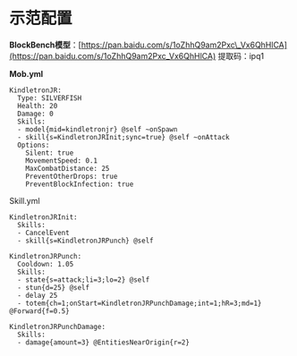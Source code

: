 # 示范配置

**BlockBench模型**：[https://pan.baidu.com/s/1oZhhQ9am2Pxc\_Vx6QhHlCA](https://pan.baidu.com/s/1oZhhQ9am2Pxc_Vx6QhHlCA) 提取码：ipq1

**Mob.yml**

```text
KindletronJR:
  Type: SILVERFISH
  Health: 20
  Damage: 0
  Skills:
  - model{mid=kindletronjr} @self ~onSpawn
  - skill{s=KindletronJRInit;sync=true} @self ~onAttack
  Options:
    Silent: true
    MovementSpeed: 0.1
    MaxCombatDistance: 25
    PreventOtherDrops: true
    PreventBlockInfection: true
```

Skill.yml

```text
KindletronJRInit:
  Skills:
  - CancelEvent
  - skill{s=KindletronJRPunch} @self

KindletronJRPunch:
  Cooldown: 1.05
  Skills:
  - state{s=attack;li=3;lo=2} @self
  - stun{d=25} @self
  - delay 25
  - totem{ch=1;onStart=KindletronJRPunchDamage;int=1;hR=3;md=1} @Forward{f=0.5}

KindletronJRPunchDamage:
  Skills:
  - damage{amount=3} @EntitiesNearOrigin{r=2}
```

